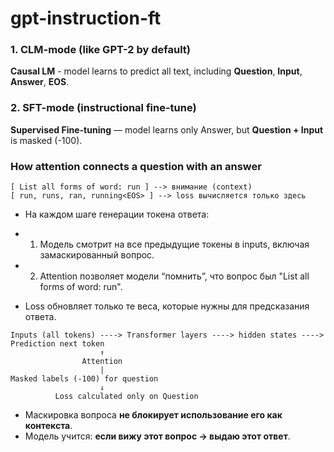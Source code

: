 # gpt-instruction-ft


### 1. CLM-mode (like GPT-2 by default)

**Causal LM** - model learns to predict all text, including **Question**, **Input**, **Answer**, **EOS**.


### 2. SFT-mode (instructional fine-tune)

**Supervised Fine-tuning** — model learns only Answer, but **Question + Input** is masked (-100).


### How attention connects a question with an answer
```
[ List all forms of word: run ] --> внимание (context)
[ run, runs, ran, running<EOS> ] --> loss вычисляется только здесь
```

* На каждом шаге генерации токена ответа:

- 1. Модель смотрит на все предыдущие токены в inputs, включая замаскированный вопрос.

- 2. Attention позволяет модели “помнить”, что вопрос был "List all forms of word: run".

* Loss обновляет только те веса, которые нужны для предсказания ответа.
```
Inputs (all tokens) ----> Transformer layers ----> hidden states ----> Prediction next token
                    ↑
                Attention
                    |
Masked labels (-100) for question
                    ↓
          Loss calculated only on Question
```

* Маскировка вопроса **не блокирует использование его как контекста**.
* Модель учится: **если вижу этот вопрос → выдаю этот ответ**.
